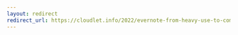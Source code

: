 ```yaml
---
layout: redirect
redirect_url: https://cloudlet.info/2022/evernote-from-heavy-use-to-complete-abandonment
---
```

